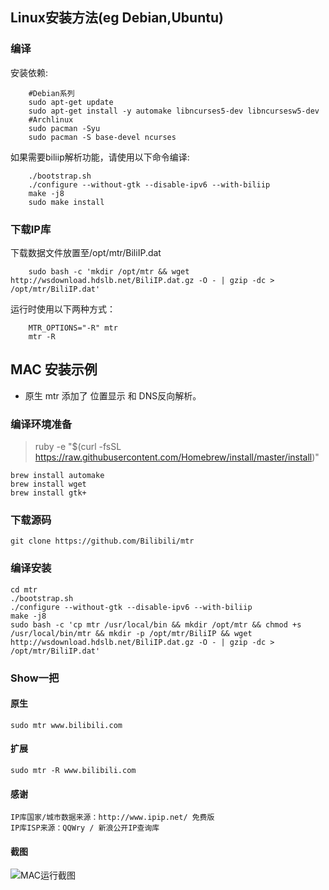 ## Linux安装方法(eg Debian,Ubuntu)
### 编译
  安装依赖:

        #Debian系列
        sudo apt-get update
        sudo apt-get install -y automake libncurses5-dev libncursesw5-dev
        #Archlinux
        sudo pacman -Syu
        sudo pacman -S base-devel ncurses
  如果需要biliip解析功能，请使用以下命令编译:

        ./bootstrap.sh
        ./configure --without-gtk --disable-ipv6 --with-biliip
        make -j8
        sudo make install

### 下载IP库  
  下载数据文件放置至/opt/mtr/BiliIP.dat

        sudo bash -c 'mkdir /opt/mtr && wget http://wsdownload.hdslb.net/BiliIP.dat.gz -O - | gzip -dc > /opt/mtr/BiliIP.dat'
	
  运行时使用以下两种方式：
  
        MTR_OPTIONS="-R" mtr
        mtr -R

## MAC 安装示例
 * 原生 mtr 添加了 位置显示 和 DNS反向解析。
### 编译环境准备

>    ruby -e "$(curl -fsSL https://raw.githubusercontent.com/Homebrew/install/master/install)"

    brew install automake
    brew install wget
    brew install gtk+

### 下载源码

    git clone https://github.com/Bilibili/mtr

### 编译安装

    cd mtr
    ./bootstrap.sh 
    ./configure --without-gtk --disable-ipv6 --with-biliip 
    make -j8
    sudo bash -c 'cp mtr /usr/local/bin && mkdir /opt/mtr && chmod +s /usr/local/bin/mtr && mkdir -p /opt/mtr/BiliIP && wget http://wsdownload.hdslb.net/BiliIP.dat.gz -O - | gzip -dc > /opt/mtr/BiliIP.dat'

### Show一把
#### 原生

    sudo mtr www.bilibili.com

#### 扩展

    sudo mtr -R www.bilibili.com

#### 感谢

    IP库国家/城市数据来源：http://www.ipip.net/ 免费版
    IP库ISP来源：QQWry / 新浪公开IP查询库

#### 截图

![MAC运行截图](http://ww1.sinaimg.cn/large/64bb76b9gw1ev01oyul45j20pd0b441o.jpg)
